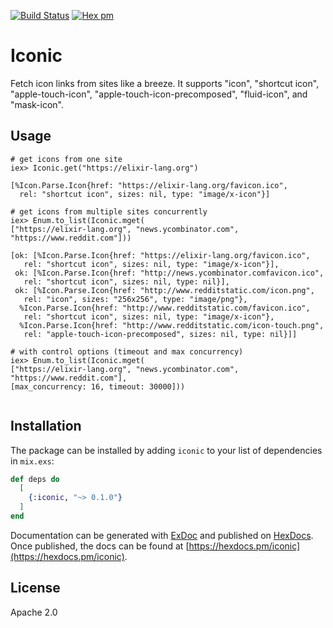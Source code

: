 [![Build Status](https://travis-ci.org/ncloudioj/iconic.svg?branch=master)](https://travis-ci.org/ncloudioj/iconic) [![Hex pm](https://img.shields.io/hexpm/v/iconic.svg?style=flat)](https://hex.pm/packages/iconic)

# Iconic

Fetch icon links from sites like a breeze. It supports "icon", "shortcut icon", "apple-touch-icon", "apple-touch-icon-precomposed", "fluid-icon", and "mask-icon".

## Usage

```
# get icons from one site
iex> Iconic.get("https://elixir-lang.org")

[%Icon.Parse.Icon{href: "https://elixir-lang.org/favicon.ico",
  rel: "shortcut icon", sizes: nil, type: "image/x-icon"}]

# get icons from multiple sites concurrently
iex> Enum.to_list(Iconic.mget(
["https://elixir-lang.org", "news.ycombinator.com", "https://www.reddit.com"]))

[ok: [%Icon.Parse.Icon{href: "https://elixir-lang.org/favicon.ico",
   rel: "shortcut icon", sizes: nil, type: "image/x-icon"}],
 ok: [%Icon.Parse.Icon{href: "http://news.ycombinator.comfavicon.ico",
   rel: "shortcut icon", sizes: nil, type: nil}],
 ok: [%Icon.Parse.Icon{href: "http://www.redditstatic.com/icon.png",
   rel: "icon", sizes: "256x256", type: "image/png"},
  %Icon.Parse.Icon{href: "http://www.redditstatic.com/favicon.ico",
   rel: "shortcut icon", sizes: nil, type: "image/x-icon"},
  %Icon.Parse.Icon{href: "http://www.redditstatic.com/icon-touch.png",
   rel: "apple-touch-icon-precomposed", sizes: nil, type: nil}]]

# with control options (timeout and max concurrency)
iex> Enum.to_list(Iconic.mget(
["https://elixir-lang.org", "news.ycombinator.com", "https://www.reddit.com"],
[max_concurrency: 16, timeout: 30000]))


```

## Installation

The package can be installed by adding `iconic` to your list of dependencies in `mix.exs`:

```elixir
def deps do
  [
    {:iconic, "~> 0.1.0"}
  ]
end
```

Documentation can be generated with [ExDoc](https://github.com/elixir-lang/ex_doc)
and published on [HexDocs](https://hexdocs.pm). Once published, the docs can
be found at [https://hexdocs.pm/iconic](https://hexdocs.pm/iconic).

## License
Apache 2.0

